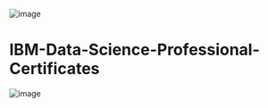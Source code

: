 ![image](https://user-images.githubusercontent.com/112087783/229612100-0c1ea480-c998-421f-971e-b593880a4cee.png)
# IBM-Data-Science-Professional-Certificates
![image](https://user-images.githubusercontent.com/112087783/229606861-8f17d418-51e8-4bd6-89c2-12c9e3d9596a.png)